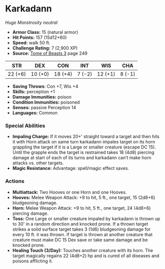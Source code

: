 # Karkadann

*Huge* *Monstrosity* *neutral*

- **Armor Class:** 15 (natural armor)
- **Hit Points:** 157 (15d12+60)
- **Speed:** walk 50 ft.
- **Challenge Rating:** 7 (2,900 XP)
- **Source:** [Tome of Beasts 3](https://koboldpress.com/kpstore/product/tome-of-beasts-3-for-5th-edition/) page 249

| STR | DEX | CON | INT | WIS | CHA |
| --- | --- | --- | --- | --- | --- |
| 22 (+6) | 10 (+0) | 18 (+4) | 7 (-2) | 12 (+1) | 8 (-1) |

- **Saving Throws**: Con +7, Wis +4
- **Skills:** perception +1
- **Damage Immunities:** poison
- **Condition Immunities:** poisoned
- **Senses:** passive Perception 14
- **Languages:** Common
### Special Abilities
- **Impaling Charge:** If it moves 20+' straight toward a target and then hits it with Horn attack on same turn karkadann impales target on its horn grappling the target if it is a Large or smaller creature (escape DC 15). Until the grapple ends the target is restrained takes 18 (4d8) piercing damage at start of each of its turns and karkadann can’t make horn attacks vs. other targets.
- **Magic Resistance:** Advantage: spell/magic effect saves.
### Actions
- **Multiattack:** Two Hooves or one Horn and one Hooves.
- **Hooves:** Melee Weapon Attack: +9 to hit, 5 ft., one target, 15 (2d8+6) bludgeoning damage.
- **Horn:** Melee Weapon Attack: +9 to hit, 5 ft., one target, 24 (4d8+6) piercing damage.
- **Toss:** One Large or smaller creature impaled by karkadann is thrown up to 30' in a random direction and knocked prone. If a thrown target strikes a solid surface target takes 3 (1d6) bludgeoning damage for every 10 ft. it was thrown. If target is thrown at another creature that creature must make DC 15 Dex save or take same damage and be knocked prone.
- **Healing Touch (3/Day):** Touches another creature with its horn. The target magically regains 22 (4d8+2) hp and is cured of all diseases and poisons afflicting it.


